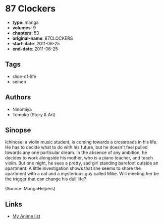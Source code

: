 # 87 Clockers

-   **type**: manga
-   **volumes**: 9
-   **chapters**: 53
-   **original-name**: 87CLOCKERS
-   **start-date**: 2011-06-25
-   **end-date**: 2011-06-25

## Tags

-   slice-of-life
-   seinen

## Authors

-   Ninomiya
-   Tomoko (Story & Art)

## Sinopse

Ichinose, a violin music student, is coming towards a crossroads in his life. He has to decide what to do with his future, but he doesn't feel pulled towards any one particular dream. In the absence of any ambition, he decides to work alongside his mother, who is a piano teacher, and teach violin. But one night, he sees a pretty, sad girl standing barefoot outside an apartment. A little investigation shows that she seems to share the apartment with a cat and a mysterious guy called Mike. Will meeting her be the trigger that can change his dull life?

(Source: MangaHelpers)

## Links

-   [My Anime list](https://myanimelist.net/manga/27395/87_Clockers)
